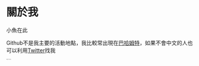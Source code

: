 # 關於我
小魚在此  
<p>Github不是我主要的活動地點，我比較常出現在<a href="https://home.gamer.com.tw/fishx" target="_blank">巴哈姆特</a>，如果不會中文的人也可以利用<a href="https://twitter.com/littlexfish">Twitter</a>找我<p style="font-size:1;">(都看到這裡了還不會中文嗎)</p></p>
